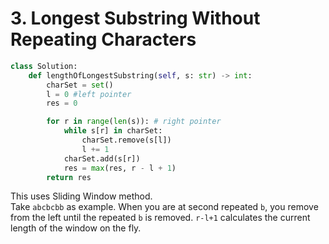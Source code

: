 # 3. Longest Substring Without Repeating Characters

```python
class Solution:
    def lengthOfLongestSubstring(self, s: str) -> int:
        charSet = set()
        l = 0 #left pointer
        res = 0

        for r in range(len(s)): # right pointer
            while s[r] in charSet:
                charSet.remove(s[l])
                l += 1
            charSet.add(s[r])
            res = max(res, r - l + 1)
        return res
```

This uses Sliding Window method.   
Take `abcbcbb` as example. When you are at second repeated `b`, you remove from
the left until the repeated `b` is removed. `r-l+1` calculates the current
length of the window on the fly.
